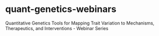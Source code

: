 # quant-genetics-webinars
Quantitative Genetics Tools for Mapping Trait Variation to Mechanisms, Therapeutics, and Interventions - Webinar Series
